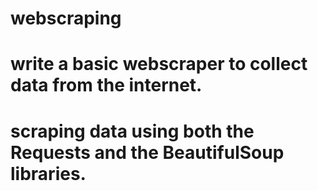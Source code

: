 # webscraping
# write a basic webscraper to collect data from the internet.
# scraping data using both the Requests and the BeautifulSoup libraries. 
